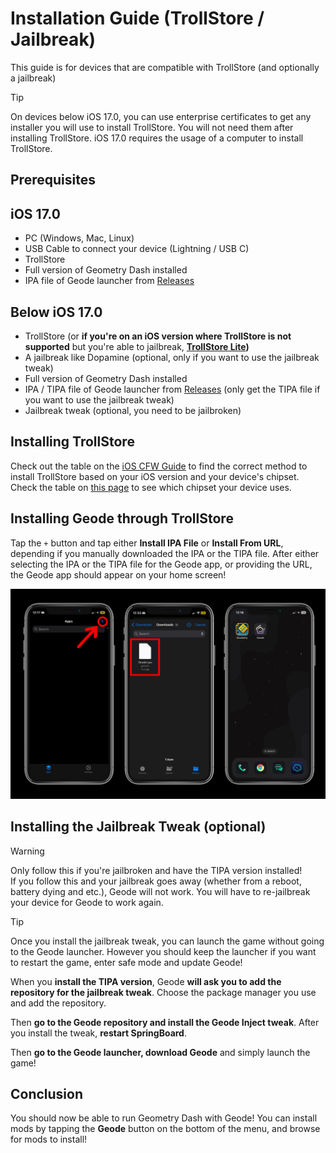 # Installation Guide (TrollStore / Jailbreak)

This guide is for devices that are compatible with TrollStore (and optionally a jailbreak)

> [!TIP]
> On devices below iOS 17.0, you can use enterprise certificates to get any installer you will use to install TrollStore. You will not need them after installing TrollStore. iOS 17.0 requires the usage of a computer to install TrollStore.

## Prerequisites

## iOS 17.0 
- PC (Windows, Mac, Linux)
- USB Cable to connect your device (Lightning / USB C)
- TrollStore
- Full version of Geometry Dash installed
- IPA file of Geode launcher from [Releases](https://github.com/geode-sdk/ios-launcher/releases)

## Below iOS 17.0
- TrollStore (or **if you're on an iOS version where TrollStore is not supported** but you're able to jailbreak, **[TrollStore Lite](https://havoc.app/package/trollstorelite))**
- A jailbreak like Dopamine (optional, only if you want to use the jailbreak tweak)
- Full version of Geometry Dash installed
- IPA / TIPA file of Geode launcher from [Releases](https://github.com/geode-sdk/ios-launcher/releases) (only get the TIPA file if you want to use the jailbreak tweak)
- Jailbreak tweak (optional, you need to be jailbroken)

## Installing TrollStore
Check out the table on the [iOS CFW Guide](https://ios.cfw.guide/installing-trollstore/) to find the correct method to install TrollStore based on your iOS version and your device's chipset. Check the table on [this page](https://thinglabs.io/what-chip-does-each-iphone-model-use) to see which chipset your device uses.

## Installing Geode through TrollStore
Tap the `+` button and tap either **Install IPA File** or **Install From URL**, depending if you manually downloaded the IPA or the TIPA file. After either selecting the IPA or the TIPA file for the Geode app, or providing the URL, the Geode app should appear on your home screen!

![](screenshots/install-trollstore.png)

## Installing the Jailbreak Tweak (optional)

> [!WARNING]
> Only follow this if you're jailbroken and have the TIPA version installed!
> \
> If you follow this and your jailbreak goes away (whether from a reboot, battery dying and etc.), Geode will not work. You will have to re-jailbreak your device for Geode to work again.

> [!TIP]
> Once you install the jailbreak tweak, you can launch the game without going to the Geode launcher. However you should keep the launcher if you want to restart the game, enter safe mode and update Geode!

When you **install the TIPA version**, Geode **will ask you to add the repository for the jailbreak tweak**. Choose the package manager you use and add the repository.

Then **go to the Geode repository and install the Geode Inject tweak**. After you install the tweak, **restart SpringBoard**.

Then **go to the Geode launcher, download Geode** and simply launch the game!

## Conclusion
You should now be able to run Geometry Dash with Geode! You can install mods by tapping the **Geode** button on the bottom of the menu, and browse for mods to install!

